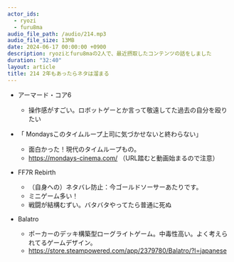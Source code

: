 ```yaml
---
actor_ids:
  - ryozi
  - furu8ma
audio_file_path: /audio/214.mp3
audio_file_size: 13MB
date: 2024-06-17 00:00:00 +0900
description: ryoziとfuru8maの2人で、最近摂取したコンテンツの話をしました
duration: "32:40"
layout: article
title: 214 2年もあったらネタは溜まる
---
```



- アーマード・コア6
    - 操作感がすごい。ロボットゲーとか言って敬遠してた過去の自分を殴りたい

- 「 Mondaysこのタイムループ上司に気づかせないと終わらない」
    - 面白かった！現代のタイムループもの。
    - https://mondays-cinema.com/ （URL踏むと動画始まるので注意）

- FF7R Rebirth
    - （自身への）ネタバレ防止：今ゴールドソーサーあたりです。
    - ミニゲーム多い！
    - 戦闘が結構むずい。バタバタやってたら普通に死ぬ

- Balatro
    - ポーカーのデッキ構築型ローグライトゲーム。中毒性高い。よく考えられてるゲームデザイン。
    - https://store.steampowered.com/app/2379780/Balatro/?l=japanese

